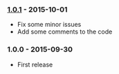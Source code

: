 ### [1.0.1] - 2015-10-01

  * Fix some minor issues
  * Add some comments to the code

### 1.0.0 - 2015-09-30

  * First release

[1.0.1]: https://github.com/shopgo-magento1/magento-totango-integration/compare/1.0.0...1.0.1
